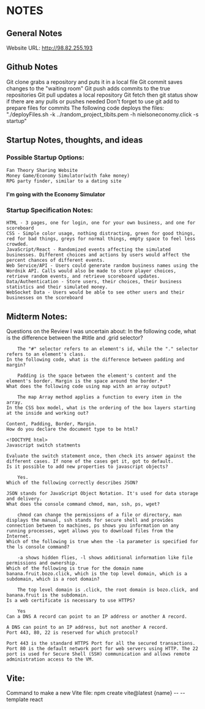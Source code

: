 # NOTES

## General Notes
  Website URL: http://98.82.255.193

## Github Notes
  Git clone grabs a repository and puts it in a local file
  Git commit saves changes to the "waiting room"
  Git push adds commits to the true repositories
  Git pull updates a local repository
  Git fetch then git status show if there are any pulls or pushes needed
  Don't forget to use git add to prepare files for commits
  The following code deploys the files: 
"./deployFiles.sh -k ../random_project_tibits.pem -h nielsoneconomy.click -s startup"

## Startup Notes, thoughts, and ideas
###  Possible Startup Options:
    Fan Theory Sharing Website
    Money Game/Economy Simulator(with fake money)
    RPG party finder, similar to a dating site
####    **I'm going with the Economy Simulator**

###  Startup Specification Notes:
    HTML - 3 pages, one for login, one for your own business, and one for scoreboard
    CSS - Simple color usage, nothing distracting, green for good things, red for bad things, greys for normal things, empty space to feel less crowded.
    JavaScript/React - Randomized events affecting the simulated businesses. Different choices and actions by users would affect the percent chances of different events. 
    Web Service/API - Users could generate random business names using the Wordnik API. Calls would also be made to store player choices, retrieve random events, and retrieve scoreboard updates.
    Data/Authentication - Store users, their choices, their business statistics and their simulated money.
    WebSocket Data - Users would be able to see other users and their businesses on the scoreboard

## Midterm Notes:
  Questions on the Review I was uncertain about:
    In the following code, what is the difference between the #title and .grid selector?

    	The "#" selector refers to an element's id, while the "." selector refers to an element's class.	
    In the following code, what is the difference between padding and margin?

    	Padding is the space between the element's content and the element's border. Margin is the space around the border.*
    What does the following code using map with an array output?

    	The map Array method applies a function to every item in the array.
    In the CSS box model, what is the ordering of the box layers starting at the inside and working out?

	Content, Padding, Border, Margin.
    How do you declare the document type to be html?

	<!DOCTYPE html>
    Javascript switch statments

	Evaluate the switch statement once, then check its answer against the different cases. If none of the cases get it, got to default.
    Is it possible to add new properties to javascript objects?

    	Yes.    	
    Which of the following correctly describes JSON?

	JSON stands for JavaScript Object Notation. It's used for data storage and delivery.
    What does the console command chmod, man, ssh, ps, wget?

    	chmod can change the permissions of a file or directory, man displays the manual, ssh stands for secure shell and provides connection between to machines, ps shows you information on any running processes, wget allows you to download files from the Internet.
    Which of the following is true when the -la parameter is specified for the ls console command?

    	-a shows hidden flies, -l shows additional information like file permissions and ownership.
    Which of the following is true for the domain name banana.fruit.bozo.click, which is the top level domain, which is a subdomain, which is a root domain?

    	The top level domain is .click, the root domain is bozo.click, and banana.fruit is the subdomain.
    Is a web certificate is necessary to use HTTPS?

    	Yes
    Can a DNS A record can point to an IP address or another A record.

	A DNS can point to an IP address, but not another A record.
    Port 443, 80, 22 is reserved for which protocol?

	Port 443 is the standard HTTPS Port for all the secured transactions. Port 80 is the default network port for web servers using HTTP. The 22 port is used for Secure Shell (SSH) communication and allows remote administration access to the VM.

## Vite:

  Command to make a new Vite file: npm create vite@latest {name} -- --template react
